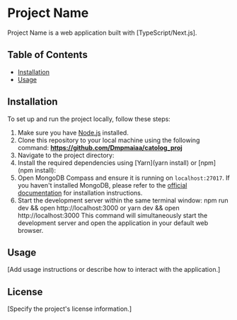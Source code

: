 # Project Name

Project Name is a web application built with [TypeScript/Next.js].

## Table of Contents
- [Installation](#installation)
- [Usage](#usage)


## Installation

To set up and run the project locally, follow these steps:

1. Make sure you have [Node.js](https://nodejs.org) installed.
2. Clone this repository to your local machine using the following command: **https://github.com/Dmpmaiaa/catolog_proj**
3. Navigate to the project directory:
4. Install the required dependencies using [Yarn](yarn install) or [npm](npm install):
5. Open MongoDB Compass and ensure it is running on `localhost:27017`. If you haven't installed MongoDB, please refer to the [official documentation](https://docs.mongodb.com/manual/installation/) for installation instructions.
6. Start the development server within the same terminal window: npm run dev && open http://localhost:3000 or yarn dev && open http://localhost:3000
This command will simultaneously start the development server and open the application in your default web browser.

## Usage

[Add usage instructions or describe how to interact with the application.]

## License

[Specify the project's license information.]




